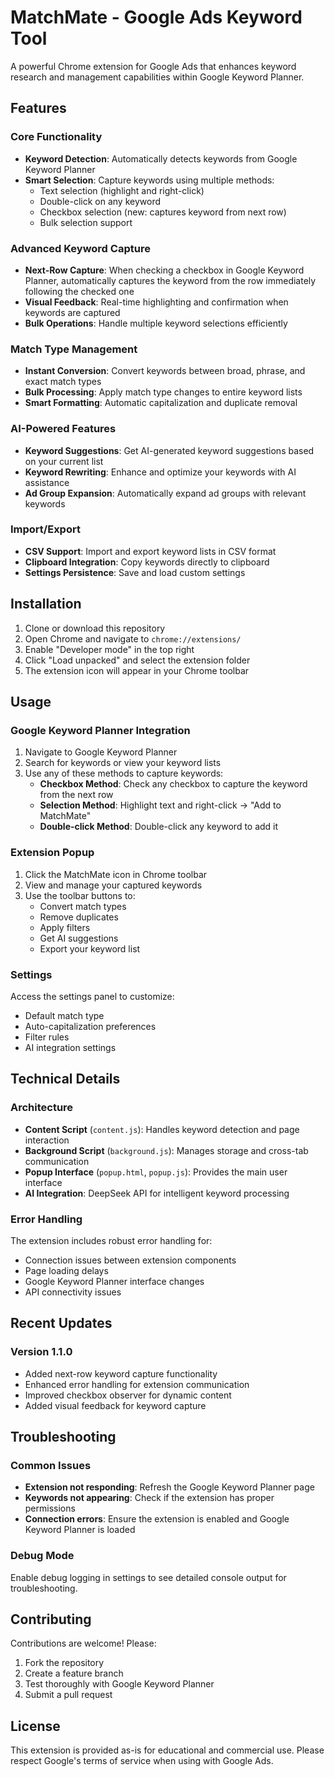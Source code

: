 # MatchMate - Google Ads Keyword Tool

A powerful Chrome extension for Google Ads that enhances keyword research and management capabilities within Google Keyword Planner.

## Features

### Core Functionality
- **Keyword Detection**: Automatically detects keywords from Google Keyword Planner
- **Smart Selection**: Capture keywords using multiple methods:
  - Text selection (highlight and right-click)
  - Double-click on any keyword
  - Checkbox selection (new: captures keyword from next row)
  - Bulk selection support

### Advanced Keyword Capture
- **Next-Row Capture**: When checking a checkbox in Google Keyword Planner, automatically captures the keyword from the row immediately following the checked one
- **Visual Feedback**: Real-time highlighting and confirmation when keywords are captured
- **Bulk Operations**: Handle multiple keyword selections efficiently

### Match Type Management
- **Instant Conversion**: Convert keywords between broad, phrase, and exact match types
- **Bulk Processing**: Apply match type changes to entire keyword lists
- **Smart Formatting**: Automatic capitalization and duplicate removal

### AI-Powered Features
- **Keyword Suggestions**: Get AI-generated keyword suggestions based on your current list
- **Keyword Rewriting**: Enhance and optimize your keywords with AI assistance
- **Ad Group Expansion**: Automatically expand ad groups with relevant keywords

### Import/Export
- **CSV Support**: Import and export keyword lists in CSV format
- **Clipboard Integration**: Copy keywords directly to clipboard
- **Settings Persistence**: Save and load custom settings

## Installation

1. Clone or download this repository
2. Open Chrome and navigate to `chrome://extensions/`
3. Enable "Developer mode" in the top right
4. Click "Load unpacked" and select the extension folder
5. The extension icon will appear in your Chrome toolbar

## Usage

### Google Keyword Planner Integration
1. Navigate to Google Keyword Planner
2. Search for keywords or view your keyword lists
3. Use any of these methods to capture keywords:
   - **Checkbox Method**: Check any checkbox to capture the keyword from the next row
   - **Selection Method**: Highlight text and right-click → "Add to MatchMate"
   - **Double-click Method**: Double-click any keyword to add it

### Extension Popup
1. Click the MatchMate icon in Chrome toolbar
2. View and manage your captured keywords
3. Use the toolbar buttons to:
   - Convert match types
   - Remove duplicates
   - Apply filters
   - Get AI suggestions
   - Export your keyword list

### Settings
Access the settings panel to customize:
- Default match type
- Auto-capitalization preferences
- Filter rules
- AI integration settings

## Technical Details

### Architecture
- **Content Script** (`content.js`): Handles keyword detection and page interaction
- **Background Script** (`background.js`): Manages storage and cross-tab communication
- **Popup Interface** (`popup.html`, `popup.js`): Provides the main user interface
- **AI Integration**: DeepSeek API for intelligent keyword processing

### Error Handling
The extension includes robust error handling for:
- Connection issues between extension components
- Page loading delays
- Google Keyword Planner interface changes
- API connectivity issues

## Recent Updates

### Version 1.1.0
- Added next-row keyword capture functionality
- Enhanced error handling for extension communication
- Improved checkbox observer for dynamic content
- Added visual feedback for keyword capture

## Troubleshooting

### Common Issues
- **Extension not responding**: Refresh the Google Keyword Planner page
- **Keywords not appearing**: Check if the extension has proper permissions
- **Connection errors**: Ensure the extension is enabled and Google Keyword Planner is loaded

### Debug Mode
Enable debug logging in settings to see detailed console output for troubleshooting.

## Contributing

Contributions are welcome! Please:
1. Fork the repository
2. Create a feature branch
3. Test thoroughly with Google Keyword Planner
4. Submit a pull request

## License

This extension is provided as-is for educational and commercial use. Please respect Google's terms of service when using with Google Ads.